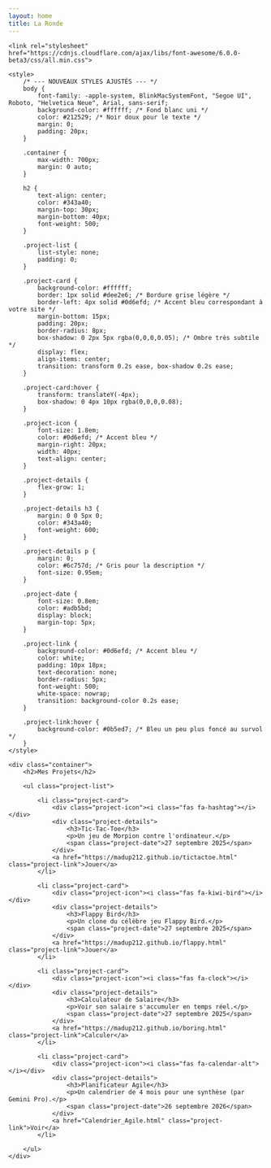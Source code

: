 ```yaml
---
layout: home
title: La Ronde 
---
```


<!DOCTYPE html>
<html lang="fr">
<head>
    <meta charset="UTF-8">
    <meta name="viewport" content="width=device-width, initial-scale=1.0">
    <title>Mes Projets</title>
    
    <link rel="stylesheet" href="https://cdnjs.cloudflare.com/ajax/libs/font-awesome/6.0.0-beta3/css/all.min.css">
    
    <style>
        /* --- NOUVEAUX STYLES AJUSTÉS --- */
        body {
            font-family: -apple-system, BlinkMacSystemFont, "Segoe UI", Roboto, "Helvetica Neue", Arial, sans-serif;
            background-color: #ffffff; /* Fond blanc uni */
            color: #212529; /* Noir doux pour le texte */
            margin: 0;
            padding: 20px;
        }

        .container {
            max-width: 700px;
            margin: 0 auto;
        }

        h2 {
            text-align: center;
            color: #343a40;
            margin-top: 30px;
            margin-bottom: 40px;
            font-weight: 500;
        }
        
        .project-list {
            list-style: none;
            padding: 0;
        }

        .project-card {
            background-color: #ffffff;
            border: 1px solid #dee2e6; /* Bordure grise légère */
            border-left: 4px solid #0d6efd; /* Accent bleu correspondant à votre site */
            margin-bottom: 15px;
            padding: 20px;
            border-radius: 8px;
            box-shadow: 0 2px 5px rgba(0,0,0,0.05); /* Ombre très subtile */
            display: flex;
            align-items: center;
            transition: transform 0.2s ease, box-shadow 0.2s ease;
        }

        .project-card:hover {
            transform: translateY(-4px);
            box-shadow: 0 4px 10px rgba(0,0,0,0.08);
        }

        .project-icon {
            font-size: 1.8em;
            color: #0d6efd; /* Accent bleu */
            margin-right: 20px;
            width: 40px;
            text-align: center;
        }

        .project-details {
            flex-grow: 1;
        }

        .project-details h3 {
            margin: 0 0 5px 0;
            color: #343a40;
            font-weight: 600;
        }

        .project-details p {
            margin: 0;
            color: #6c757d; /* Gris pour la description */
            font-size: 0.95em;
        }

        .project-date {
            font-size: 0.8em;
            color: #adb5bd;
            display: block;
            margin-top: 5px;
        }

        .project-link {
            background-color: #0d6efd; /* Accent bleu */
            color: white;
            padding: 10px 18px;
            text-decoration: none;
            border-radius: 5px;
            font-weight: 500;
            white-space: nowrap;
            transition: background-color 0.2s ease;
        }

        .project-link:hover {
            background-color: #0b5ed7; /* Bleu un peu plus foncé au survol */
        }
    </style>
</head>

<body>

    <div class="container">
        <h2>Mes Projets</h2>

        <ul class="project-list">
        
            <li class="project-card">
                <div class="project-icon"><i class="fas fa-hashtag"></i></div>
                <div class="project-details">
                    <h3>Tic-Tac-Toe</h3>
                    <p>Un jeu de Morpion contre l'ordinateur.</p>
                    <span class="project-date">27 septembre 2025</span>
                </div>
                <a href="https://madup212.github.io/tictactoe.html" class="project-link">Jouer</a>
            </li>

            <li class="project-card">
                <div class="project-icon"><i class="fas fa-kiwi-bird"></i></div>
                <div class="project-details">
                    <h3>Flappy Bird</h3>
                    <p>Un clone du célèbre jeu Flappy Bird.</p>
                    <span class="project-date">27 septembre 2025</span>
                </div>
                <a href="https://madup212.github.io/flappy.html" class="project-link">Jouer</a>
            </li>
            
            <li class="project-card">
                <div class="project-icon"><i class="fas fa-clock"></i></div>
                <div class="project-details">
                    <h3>Calculateur de Salaire</h3>
                    <p>Voir son salaire s'accumuler en temps réel.</p>
                    <span class="project-date">27 septembre 2025</span>
                </div>
                <a href="https://madup212.github.io/boring.html" class="project-link">Calculer</a>
            </li>

            <li class="project-card">
                <div class="project-icon"><i class="fas fa-calendar-alt"></i></div>
                <div class="project-details">
                    <h3>Planificateur Agile</h3>
                    <p>Un calendrier de 4 mois pour une synthèse (par Gemini Pro).</p>
                    <span class="project-date">26 septembre 2026</span>
                </div>
                <a href="Calendrier_Agile.html" class="project-link">Voir</a>
            </li>

        </ul>
    </div>

</body>
</html>
